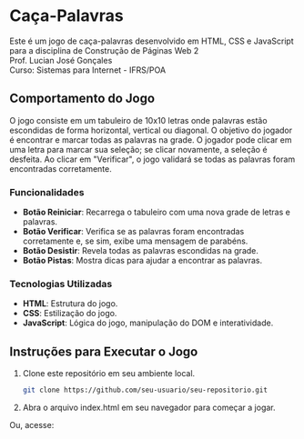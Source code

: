 # Caça-Palavras

<p>Este é um jogo de caça-palavras desenvolvido em HTML, CSS e JavaScript para a disciplina de Construção de Páginas Web 2<br>
  Prof. Lucian José Gonçales<br>
  Curso: Sistemas para Internet - IFRS/POA</p>

## Comportamento do Jogo

O jogo consiste em um tabuleiro de 10x10 letras onde palavras estão escondidas de forma horizontal, vertical ou diagonal. O objetivo do jogador é encontrar e marcar todas as palavras na grade. O jogador pode clicar em uma letra para marcar sua seleção; se clicar novamente, a seleção é desfeita. Ao clicar em "Verificar", o jogo validará se todas as palavras foram encontradas corretamente.

### Funcionalidades

- **Botão Reiniciar**: Recarrega o tabuleiro com uma nova grade de letras e palavras.
- **Botão Verificar**: Verifica se as palavras foram encontradas corretamente e, se sim, exibe uma mensagem de parabéns.
- **Botão Desistir**: Revela todas as palavras escondidas na grade.
- **Botão Pistas**: Mostra dicas para ajudar a encontrar as palavras.

### Tecnologias Utilizadas

- **HTML**: Estrutura do jogo.
- **CSS**: Estilização do jogo.
- **JavaScript**: Lógica do jogo, manipulação do DOM e interatividade.

## Instruções para Executar o Jogo

1. Clone este repositório em seu ambiente local.
   ```sh
   git clone https://github.com/seu-usuario/seu-repositorio.git

2. Abra o arquivo index.html em seu navegador para começar a jogar.

Ou, acesse: 


